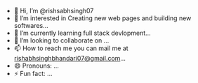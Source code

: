 - 👋 Hi, I’m @rishsabhsingh07
- 👀 I’m interested in Creating new web pages and building new softwares...
- 🌱 I’m currently learning full stack devlopment...
- 💞️ I’m looking to collaborate on ...
- 📫 How to reach me you can mail me at rishabhsinghbhandari07@gmail.com...
- 😄 Pronouns: ...
- ⚡ Fun fact: ...

<!---
rishsabhsingh07/rishsabhsingh07 is a ✨ special ✨ repository because its `README.md` (this file) appears on your GitHub profile.
You can click the Preview link to take a look at your changes.
--->
